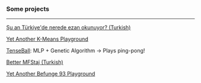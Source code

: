 ### Some projects
<hr>

<a href="https://isaidwhynot.github.io/suanneredeezanokunuyor" target="_blank">Şu an Türkiye'de nerede ezan okunuyor? (Turkish)</a>

<a href="https://isaidwhynot.github.io/k-means" target="_blank">Yet Another K-Means Playground</a>

<a href="https://isaidwhynot.github.io/tenseball" target="_blank">TenseBall</a>: MLP + Genetic Algorithm -> Plays ping-pong!

<a href="https://isaidwhynot.github.io/better-mfstaj" target="_blank">Better MFStaj (Turkish)</a>

<a href="https://isaidwhynot.github.io/befunge93" target="_blank">Yet Another Befunge 93 Playground</a>
